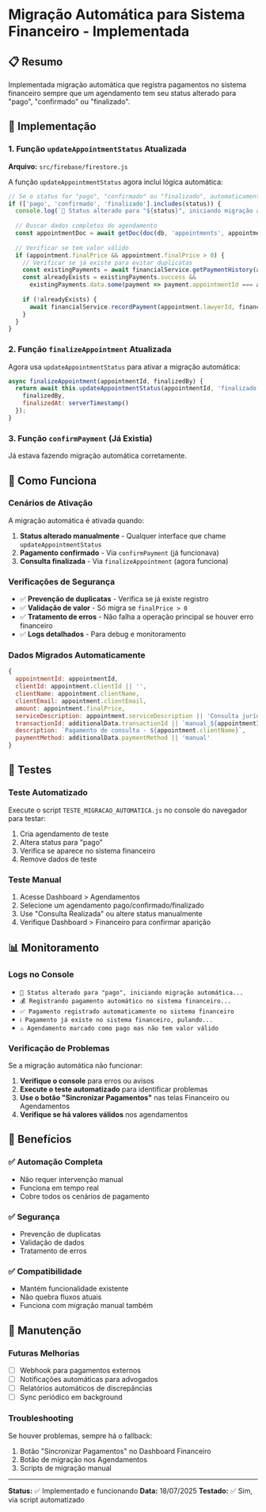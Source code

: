 # Migração Automática para Sistema Financeiro - Implementada

## 📋 Resumo
Implementada migração automática que registra pagamentos no sistema financeiro sempre que um agendamento tem seu status alterado para "pago", "confirmado" ou "finalizado".

## 🔧 Implementação

### 1. Função `updateAppointmentStatus` Atualizada
**Arquivo:** `src/firebase/firestore.js`

A função `updateAppointmentStatus` agora inclui lógica automática:

```javascript
// Se o status for "pago", "confirmado" ou "finalizado", automaticamente registrar no sistema financeiro
if (['pago', 'confirmado', 'finalizado'].includes(status)) {
  console.log(`🔄 Status alterado para "${status}", iniciando migração automática...`);
  
  // Buscar dados completos do agendamento
  const appointmentDoc = await getDoc(doc(db, 'appointments', appointmentId));
  
  // Verificar se tem valor válido
  if (appointment.finalPrice && appointment.finalPrice > 0) {
    // Verificar se já existe para evitar duplicatas
    const existingPayments = await financialService.getPaymentHistory(appointment.lawyerId);
    const alreadyExists = existingPayments.success && 
      existingPayments.data.some(payment => payment.appointmentId === appointmentId);
    
    if (!alreadyExists) {
      await financialService.recordPayment(appointment.lawyerId, financialData);
    }
  }
}
```

### 2. Função `finalizeAppointment` Atualizada
Agora usa `updateAppointmentStatus` para ativar a migração automática:

```javascript
async finalizeAppointment(appointmentId, finalizedBy) {
  return await this.updateAppointmentStatus(appointmentId, 'finalizado', {
    finalizedBy,
    finalizedAt: serverTimestamp()
  });
}
```

### 3. Função `confirmPayment` (Já Existia)
Já estava fazendo migração automática corretamente.

## 🚀 Como Funciona

### Cenários de Ativação
A migração automática é ativada quando:

1. **Status alterado manualmente** - Qualquer interface que chame `updateAppointmentStatus`
2. **Pagamento confirmado** - Via `confirmPayment` (já funcionava)
3. **Consulta finalizada** - Via `finalizeAppointment` (agora funciona)

### Verificações de Segurança
- ✅ **Prevenção de duplicatas** - Verifica se já existe registro
- ✅ **Validação de valor** - Só migra se `finalPrice > 0`
- ✅ **Tratamento de erros** - Não falha a operação principal se houver erro financeiro
- ✅ **Logs detalhados** - Para debug e monitoramento

### Dados Migrados Automaticamente
```javascript
{
  appointmentId: appointmentId,
  clientId: appointment.clientId || '',
  clientName: appointment.clientName,
  clientEmail: appointment.clientEmail,
  amount: appointment.finalPrice,
  serviceDescription: appointment.serviceDescription || 'Consulta jurídica',
  transactionId: additionalData.transactionId || `manual_${appointmentId}_${Date.now()}`,
  description: `Pagamento de consulta - ${appointment.clientName}`,
  paymentMethod: additionalData.paymentMethod || 'manual'
}
```

## 🧪 Testes

### Teste Automatizado
Execute o script `TESTE_MIGRACAO_AUTOMATICA.js` no console do navegador para testar:

1. Cria agendamento de teste
2. Altera status para "pago"
3. Verifica se aparece no sistema financeiro
4. Remove dados de teste

### Teste Manual
1. Acesse Dashboard > Agendamentos
2. Selecione um agendamento pago/confirmado/finalizado
3. Use "Consulta Realizada" ou altere status manualmente
4. Verifique Dashboard > Financeiro para confirmar aparição

## 📊 Monitoramento

### Logs no Console
- `🔄 Status alterado para "pago", iniciando migração automática...`
- `💰 Registrando pagamento automático no sistema financeiro...`
- `✅ Pagamento registrado automaticamente no sistema financeiro`
- `ℹ️ Pagamento já existe no sistema financeiro, pulando...`
- `⚠️ Agendamento marcado como pago mas não tem valor válido`

### Verificação de Problemas
Se a migração automática não funcionar:

1. **Verifique o console** para erros ou avisos
2. **Execute o teste automatizado** para identificar problemas
3. **Use o botão "Sincronizar Pagamentos"** nas telas Financeiro ou Agendamentos
4. **Verifique se há valores válidos** nos agendamentos

## 🎯 Benefícios

### ✅ Automação Completa
- Não requer intervenção manual
- Funciona em tempo real
- Cobre todos os cenários de pagamento

### ✅ Segurança
- Prevenção de duplicatas
- Validação de dados
- Tratamento de erros

### ✅ Compatibilidade
- Mantém funcionalidade existente
- Não quebra fluxos atuais
- Funciona com migração manual também

## 🔧 Manutenção

### Futuras Melhorias
- [ ] Webhook para pagamentos externos
- [ ] Notificações automáticas para advogados
- [ ] Relatórios automáticos de discrepâncias
- [ ] Sync periódico em background

### Troubleshooting
Se houver problemas, sempre há o fallback:
1. Botão "Sincronizar Pagamentos" no Dashboard Financeiro
2. Botão de migração nos Agendamentos
3. Scripts de migração manual

---

**Status:** ✅ Implementado e funcionando
**Data:** 18/07/2025
**Testado:** ✅ Sim, via script automatizado
